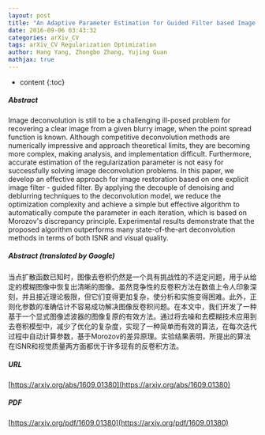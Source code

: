 ```yaml
---
layout: post
title: "An Adaptive Parameter Estimation for Guided Filter based Image Deconvolution"
date: 2016-09-06 03:43:32
categories: arXiv_CV
tags: arXiv_CV Regularization Optimization
author: Hang Yang, Zhongbo Zhang, Yujing Guan
mathjax: true
---
```


* content
{:toc}

##### Abstract
Image deconvolution is still to be a challenging ill-posed problem for recovering a clear image from a given blurry image, when the point spread function is known. Although competitive deconvolution methods are numerically impressive and approach theoretical limits, they are becoming more complex, making analysis, and implementation difficult. Furthermore, accurate estimation of the regularization parameter is not easy for successfully solving image deconvolution problems. In this paper, we develop an effective approach for image restoration based on one explicit image filter - guided filter. By applying the decouple of denoising and deblurring techniques to the deconvolution model, we reduce the optimization complexity and achieve a simple but effective algorithm to automatically compute the parameter in each iteration, which is based on Morozov's discrepancy principle. Experimental results demonstrate that the proposed algorithm outperforms many state-of-the-art deconvolution methods in terms of both ISNR and visual quality.

##### Abstract (translated by Google)
当点扩散函数已知时，图像去卷积仍然是一个具有挑战性的不适定问题，用于从给定的模糊图像中恢复出清晰的图像。虽然竞争性的反卷积方法在数值上令人印象深刻，并且接近理论极限，但它们变得更加复杂，使分析和实施变得困难。此外，正则化参数的准确估计不容易成功解决图像反卷积问题。在本文中，我们开发了一种基于一个显式图像滤波器的图像复原的有效方法。通过将去噪和去模糊技术应用到去卷积模型中，减少了优化的复杂度，实现了一种简单而有效的算法，在每次迭代过程中自动计算参数，基于Morozov的差异原理。实验结果表明，所提出的算法在ISNR和视觉质量两方面都优于许多现有的反卷积方法。

##### URL
[https://arxiv.org/abs/1609.01380](https://arxiv.org/abs/1609.01380)

##### PDF
[https://arxiv.org/pdf/1609.01380](https://arxiv.org/pdf/1609.01380)

